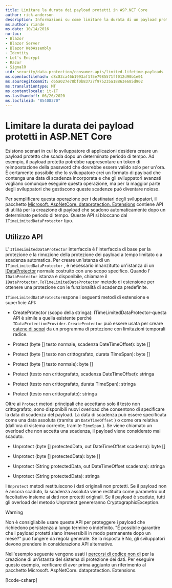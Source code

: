 ```yaml
---
title: Limitare la durata dei payload protetti in ASP.NET Core
author: rick-anderson
description: Informazioni su come limitare la durata di un payload protetto usando le API di protezione dei dati ASP.NET Core.
ms.author: riande
ms.date: 10/14/2016
no-loc:
- Blazor
- Blazor Server
- Blazor WebAssembly
- Identity
- Let's Encrypt
- Razor
- SignalR
uid: security/data-protection/consumer-apis/limited-lifetime-payloads
ms.openlocfilehash: d8c83ca46b1993af1f5e7985571ff012d90b1e01
ms.sourcegitcommit: d65a027e78bf0b83727f975235a18863e685d902
ms.translationtype: MT
ms.contentlocale: it-IT
ms.lasthandoff: 06/26/2020
ms.locfileid: "85408370"
---
```

# <a name="limit-the-lifetime-of-protected-payloads-in-aspnet-core"></a>Limitare la durata dei payload protetti in ASP.NET Core

Esistono scenari in cui lo sviluppatore di applicazioni desidera creare un payload protetto che scada dopo un determinato periodo di tempo. Ad esempio, il payload protetto potrebbe rappresentare un token di reimpostazione della password che dovrebbe essere valido solo per un'ora. È certamente possibile che lo sviluppatore crei un formato di payload che contenga una data di scadenza incorporata e che gli sviluppatori avanzati vogliano comunque eseguire questa operazione, ma per la maggior parte degli sviluppatori che gestiscono queste scadenze può diventare noioso.

Per semplificare questa operazione per i destinatari degli sviluppatori, il pacchetto [Microsoft. AspNetCore. dataprotection. Extensions](https://www.nuget.org/packages/Microsoft.AspNetCore.DataProtection.Extensions/) contiene API di utilità per la creazione di payload che scadono automaticamente dopo un determinato periodo di tempo. Queste API si bloccano dal `ITimeLimitedDataProtector` tipo.

## <a name="api-usage"></a>Utilizzo API

L' `ITimeLimitedDataProtector` interfaccia è l'interfaccia di base per la protezione e la rimozione della protezione dei payload a tempo limitato o a scadenza automatica. Per creare un'istanza di un `ITimeLimitedDataProtector` , è necessario innanzitutto un'istanza di un [IDataProtector](xref:security/data-protection/consumer-apis/overview) normale costruito con uno scopo specifico. Quando l' `IDataProtector` istanza è disponibile, chiamare il `IDataProtector.ToTimeLimitedDataProtector` metodo di estensione per ottenere una protezione con le funzionalità di scadenza predefinite.

`ITimeLimitedDataProtector`espone i seguenti metodi di estensione e superficie API:

* CreateProtector (scopo della stringa): ITimeLimitedDataProtector-questa API è simile a quella esistente perché `IDataProtectionProvider.CreateProtector` può essere usata per creare [catene di scopi](xref:security/data-protection/consumer-apis/purpose-strings) da un programma di protezione con limitazioni temporali radice.

* Protect (byte [] testo normale, scadenza DateTimeOffset): byte []

* Protect (byte [] testo non crittografato, durata TimeSpan): byte []

* Protect (byte [] testo normale): byte []

* Protect (testo non crittografato, scadenza DateTimeOffset): stringa

* Protect (testo non crittografato, durata TimeSpan): stringa

* Protect (testo non crittografato): stringa

Oltre ai `Protect` metodi principali che accettano solo il testo non crittografato, sono disponibili nuovi overload che consentono di specificare la data di scadenza del payload. La data di scadenza può essere specificata come una data assoluta (tramite un `DateTimeOffset` ) o come ora relativa (dall'ora di sistema corrente, tramite `TimeSpan` ). Se viene chiamato un overload che non accetta una scadenza, il payload viene considerato mai scaduto.

* Unprotect (byte [] protectedData, out DateTimeOffset scadenza): byte []

* Unprotect (byte [] protectedData): byte []

* Unprotect (String protectedData, out DateTimeOffset scadenza): stringa

* Unprotect (String protectedData): stringa

I `Unprotect` metodi restituiscono i dati originali non protetti. Se il payload non è ancora scaduto, la scadenza assoluta viene restituita come parametro out facoltativo insieme ai dati non protetti originali. Se il payload è scaduto, tutti gli overload del metodo Unprotect genereranno CryptographicException.

>[!WARNING]
> Non è consigliabile usare queste API per proteggere i payload che richiedono persistenza a lungo termine o indefinito. "È possibile garantire che i payload protetti siano irreversibili in modo permanente dopo un mese?" può fungere da regola generale. Se la risposta è No, gli sviluppatori devono prendere in considerazione API alternative.

Nell'esempio seguente vengono usati i [percorsi di codice non di](xref:security/data-protection/configuration/non-di-scenarios) per la creazione di un'istanza del sistema di protezione dei dati. Per eseguire questo esempio, verificare di aver prima aggiunto un riferimento al pacchetto Microsoft. AspNetCore. dataprotection. Extensions.

[!code-csharp[](limited-lifetime-payloads/samples/limitedlifetimepayloads.cs)]
